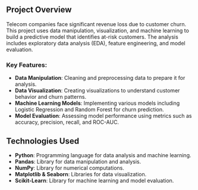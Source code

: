## Project Overview

Telecom companies face significant revenue loss due to customer churn. This project uses data manipulation, visualization, and machine learning to build a predictive model that identifies at-risk customers. The analysis includes exploratory data analysis (EDA), feature engineering, and model evaluation.

### Key Features:
- **Data Manipulation**: Cleaning and preprocessing data to prepare it for analysis.
- **Data Visualization**: Creating visualizations to understand customer behavior and churn patterns.
- **Machine Learning Models**: Implementing various models including Logistic Regression and Random Forest for churn prediction.
- **Model Evaluation**: Assessing model performance using metrics such as accuracy, precision, recall, and ROC-AUC.

## Technologies Used

- **Python**: Programming language for data analysis and machine learning.
- **Pandas**: Library for data manipulation and analysis.
- **NumPy**: Library for numerical computations.
- **Matplotlib & Seaborn**: Libraries for data visualization.
- **Scikit-Learn**: Library for machine learning and model evaluation.

